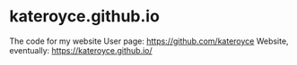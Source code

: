 # kateroyce.github.io
The code for my website
User page: https://github.com/kateroyce
Website, eventually: https://kateroyce.github.io/
